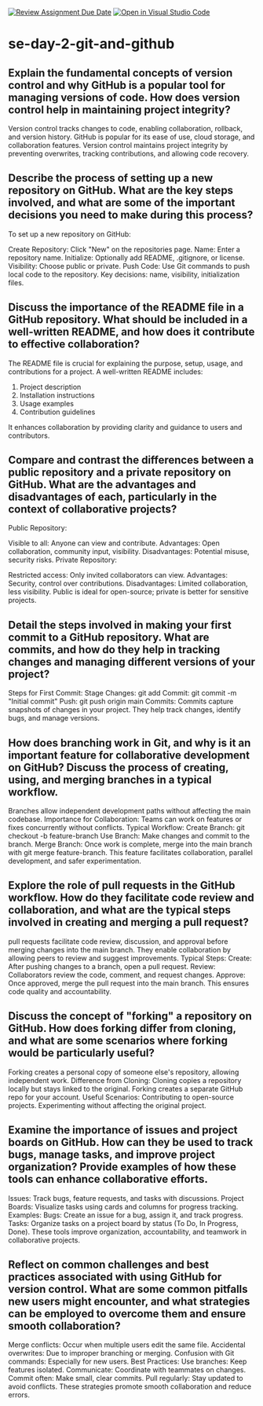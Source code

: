 [![Review Assignment Due Date](https://classroom.github.com/assets/deadline-readme-button-22041afd0340ce965d47ae6ef1cefeee28c7c493a6346c4f15d667ab976d596c.svg)](https://classroom.github.com/a/8wgCKhpZ)
[![Open in Visual Studio Code](https://classroom.github.com/assets/open-in-vscode-2e0aaae1b6195c2367325f4f02e2d04e9abb55f0b24a779b69b11b9e10269abc.svg)](https://classroom.github.com/online_ide?assignment_repo_id=15592877&assignment_repo_type=AssignmentRepo)
# se-day-2-git-and-github
## Explain the fundamental concepts of version control and why GitHub is a popular tool for managing versions of code. How does version control help in maintaining project integrity?
Version control tracks changes to code, enabling collaboration, rollback, and version history. GitHub is popular for its ease of use, cloud storage, and collaboration features. Version control maintains project integrity by preventing overwrites, tracking contributions, and allowing code recovery.

## Describe the process of setting up a new repository on GitHub. What are the key steps involved, and what are some of the important decisions you need to make during this process?
To set up a new repository on GitHub:

Create Repository: Click "New" on the repositories page.
Name: Enter a repository name.
Initialize: Optionally add README, .gitignore, or license.
Visibility: Choose public or private.
Push Code: Use Git commands to push local code to the repository.
Key decisions: name, visibility, initialization files.

## Discuss the importance of the README file in a GitHub repository. What should be included in a well-written README, and how does it contribute to effective collaboration?
The README file is crucial for explaining the purpose, setup, usage, and contributions for a project. A well-written README includes:

1. Project description
2. Installation instructions
3. Usage examples
4. Contribution guidelines

It enhances collaboration by providing clarity and guidance to users and contributors.
## Compare and contrast the differences between a public repository and a private repository on GitHub. What are the advantages and disadvantages of each, particularly in the context of collaborative projects?
Public Repository:

Visible to all: Anyone can view and contribute.
Advantages: Open collaboration, community input, visibility.
Disadvantages: Potential misuse, security risks.
Private Repository:

Restricted access: Only invited collaborators can view.
Advantages: Security, control over contributions.
Disadvantages: Limited collaboration, less visibility.
Public is ideal for open-source; private is better for sensitive projects.

## Detail the steps involved in making your first commit to a GitHub repository. What are commits, and how do they help in tracking changes and managing different versions of your project?
Steps for First Commit:
Stage Changes: git add <files>
Commit: git commit -m "Initial commit"
Push: git push origin main
Commits:
Commits capture snapshots of changes in your project.
They help track changes, identify bugs, and manage versions.

## How does branching work in Git, and why is it an important feature for collaborative development on GitHub? Discuss the process of creating, using, and merging branches in a typical workflow.
Branches allow independent development paths without affecting the main codebase.
Importance for Collaboration:
Teams can work on features or fixes concurrently without conflicts.
Typical Workflow:
Create Branch: git checkout -b feature-branch
Use Branch: Make changes and commit to the branch.
Merge Branch: Once work is complete, merge into the main branch with git merge feature-branch.
This feature facilitates collaboration, parallel development, and safer experimentation.

## Explore the role of pull requests in the GitHub workflow. How do they facilitate code review and collaboration, and what are the typical steps involved in creating and merging a pull request?
pull requests facilitate code review, discussion, and approval before merging changes into the main branch.
They enable collaboration by allowing peers to review and suggest improvements.
Typical Steps:
Create: After pushing changes to a branch, open a pull request.
Review: Collaborators review the code, comment, and request changes.
Approve: Once approved, merge the pull request into the main branch.
This ensures code quality and accountability.
## Discuss the concept of "forking" a repository on GitHub. How does forking differ from cloning, and what are some scenarios where forking would be particularly useful?
Forking creates a personal copy of someone else's repository, allowing independent work.
Difference from Cloning:
Cloning copies a repository locally but stays linked to the original.
Forking creates a separate GitHub repo for your account.
Useful Scenarios:
Contributing to open-source projects.
Experimenting without affecting the original project.
## Examine the importance of issues and project boards on GitHub. How can they be used to track bugs, manage tasks, and improve project organization? Provide examples of how these tools can enhance collaborative efforts.
Issues: Track bugs, feature requests, and tasks with discussions.
Project Boards: Visualize tasks using cards and columns for progress tracking.
Examples:
Bugs: Create an issue for a bug, assign it, and track progress.
Tasks: Organize tasks on a project board by status (To Do, In Progress, Done).
These tools improve organization, accountability, and teamwork in collaborative projects.
## Reflect on common challenges and best practices associated with using GitHub for version control. What are some common pitfalls new users might encounter, and what strategies can be employed to overcome them and ensure smooth collaboration?
Merge conflicts: Occur when multiple users edit the same file.
Accidental overwrites: Due to improper branching or merging.
Confusion with Git commands: Especially for new users.
Best Practices:
Use branches: Keep features isolated.
Communicate: Coordinate with teammates on changes.
Commit often: Make small, clear commits.
Pull regularly: Stay updated to avoid conflicts.
These strategies promote smooth collaboration and reduce errors.
